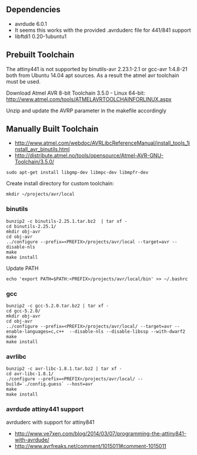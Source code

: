 
## Dependencies
 - avrdude 6.0.1
  - It seems this works with the provided .avrduderc file for 441/841 support
 - libftdi1 0.20-1ubuntu1

## Prebuilt Toolchain

The attiny441 is not supported by binutils-avr 2.23.1-2.1 or gcc-avr 1:4.8-21
both from Ubuntu 14.04 apt sources.  As a result the atmel avr toolchain must
be used.

Download Atmel AVR 8-bit Toolchain 3.5.0 - Linux 64-bit:
http://www.atmel.com/tools/ATMELAVRTOOLCHAINFORLINUX.aspx

Unzip and update the AVRP parameter in the makefile accordingly


## Manually Built Toolchain
 - http://www.atmel.com/webdoc/AVRLibcReferenceManual/install_tools_1install_avr_binutils.html
 - http://distribute.atmel.no/tools/opensource/Atmel-AVR-GNU-Toolchain/3.5.0/

```
sudo apt-get install libgmp-dev libmpc-dev libmpfr-dev
```
Create install directory for custom toolchain:
```
mkdir ~/projects/avr/local
```

### binutils
```
bunzip2 -c binutils-2.25.1.tar.bz2  | tar xf -
cd binutils-2.25.1/
mkdir obj-avr
cd obj-avr
../configure --prefix=<PREFIX>/projects/avr/local --target=avr --disable-nls
make
make install
```

Update PATH
```
echo 'export PATH=$PATH:<PREFIX>/projects/avr/local/bin' >> ~/.bashrc
```

### gcc
```
bunzip2 -c gcc-5.2.0.tar.bz2 | tar xf -
cd gcc-5.2.0/
mkdir obj-avr
cd obj-avr
../configure --prefix=<PREFIX>/projects/avr/local/ --target=avr --enable-languages=c,c++  --disable-nls --disable-libssp --with-dwarf2
make
make install
```

### avrlibc
```
bunzip2 -c avr-libc-1.8.1.tar.bz2 | tar xf -
cd avr-libc-1.8.1/
./configure --prefix=<PREFIX>/projects/avr/local/ --build=`./config.guess` --host=avr
make
make install
```


### avrdude attiny441 support
avrduderc with support for attiny841
 - http://www.ve7xen.com/blog/2014/03/07/programming-the-attiny841-with-avrdude/
 - http://www.avrfreaks.net/comment/1015011#comment-1015011
